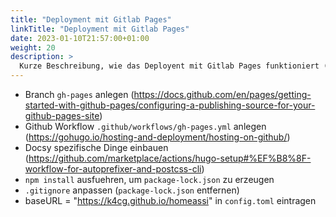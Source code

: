 ```yaml
---
title: "Deployment mit Gitlab Pages"
linkTitle: "Deployment mit Gitlab Pages"
date: 2023-01-10T21:57:00+01:00
weight: 20
description: >
  Kurze Beschreibung, wie das Deployent mit Gitlab Pages funktioniert (WIP).
---
```


* Branch `gh-pages` anlegen (https://docs.github.com/en/pages/getting-started-with-github-pages/configuring-a-publishing-source-for-your-github-pages-site)
* Github Workflow `.github/workflows/gh-pages.yml` anlegen (https://gohugo.io/hosting-and-deployment/hosting-on-github/)
* Docsy spezifische Dinge einbauen (https://github.com/marketplace/actions/hugo-setup#%EF%B8%8F-workflow-for-autoprefixer-and-postcss-cli)
* `npm install` ausfuehren, um `package-lock.json` zu erzeugen
* `.gitignore` anpassen (`package-lock.json` entfernen)
* baseURL = "https://k4cg.github.io/homeassi" in `config.toml` eintragen
